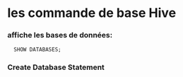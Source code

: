 # les commande de base Hive

### affiche les bases de données:
      SHOW DATABASES;
### Create Database Statement
